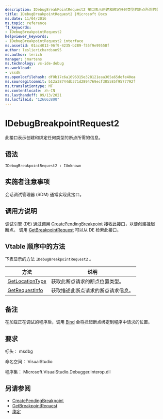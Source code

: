 ```yaml
---
description: IDebugBreakPointRequest2 接口表示创建和绑定任何类型的断点所需的信息。
title: IDebugBreakpointRequest2 |Microsoft Docs
ms.date: 11/04/2016
ms.topic: reference
f1_keywords:
- IDebugBreakpointRequest2
helpviewer_keywords:
- IDebugBreakpointRequest2 interface
ms.assetid: 01ac4013-96f9-4235-b289-f55f9e99558f
author: leslierichardson95
ms.author: lerich
manager: jmartens
ms.technology: vs-ide-debug
ms.workload:
- vssdk
ms.openlocfilehash: df0b17c6a1696315e328121eaa305a65defe40ea
ms.sourcegitcommit: b12a38744db371d2894769ecf305585f9577792f
ms.translationtype: MT
ms.contentlocale: zh-CN
ms.lasthandoff: 09/13/2021
ms.locfileid: "126663800"
---
```

# <a name="idebugbreakpointrequest2"></a>IDebugBreakpointRequest2
此接口表示创建和绑定任何类型的断点所需的信息。

## <a name="syntax"></a>语法

```
IDebugBreakpointRequest2 : IUnknown
```

## <a name="notes-for-implementers"></a>实施者注意事项
 会话调试管理器 (SDM) 通常实现此接口。

## <a name="notes-for-callers"></a>调用方说明
 调试引擎 (DE) 通过调用 [CreatePendingBreakpoint](../../../extensibility/debugger/reference/idebugengine2-creatependingbreakpoint.md) 接收此接口，以便创建挂起断点。 调用 [GetBreakpointRequest](../../../extensibility/debugger/reference/idebugpendingbreakpoint2-getbreakpointrequest.md) 可以从 DE 检索此接口。

## <a name="methods-in-vtable-order"></a>Vtable 顺序中的方法
 下表显示的方法 `IDebugBreakpointRequest2` 。

|方法|说明|
|------------|-----------------|
|[GetLocationType](../../../extensibility/debugger/reference/idebugbreakpointrequest2-getlocationtype.md)|获取此断点请求的断点位置类型。|
|[GetRequestInfo](../../../extensibility/debugger/reference/idebugbreakpointrequest2-getrequestinfo.md)|获取描述此断点请求的断点请求信息。|

## <a name="remarks"></a>备注
 在加载正在调试的程序后，调用 [Bind](../../../extensibility/debugger/reference/idebugpendingbreakpoint2-bind.md) 会将挂起断点绑定到程序中请求的位置。

## <a name="requirements"></a>要求
 标头： msdbg

 命名空间： VisualStudio

 程序集： Microsoft.VisualStudio.Debugger.Interop.dll

## <a name="see-also"></a>另请参阅
- [CreatePendingBreakpoint](../../../extensibility/debugger/reference/idebugengine2-creatependingbreakpoint.md)
- [GetBreakpointRequest](../../../extensibility/debugger/reference/idebugpendingbreakpoint2-getbreakpointrequest.md)
- [绑定](../../../extensibility/debugger/reference/idebugpendingbreakpoint2-bind.md)

